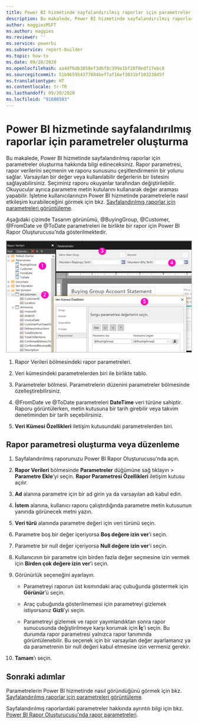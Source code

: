 ```yaml
---
title: Power BI hizmetinde sayfalandırılmış raporlar için parametreler oluşturma
description: Bu makalede, Power BI hizmetinde sayfalandırılmış raporlar için parametreler oluşturma hakkında bilgi edineceksiniz.
author: maggiesMSFT
ms.author: maggies
ms.reviewer: ''
ms.service: powerbi
ms.subservice: report-builder
ms.topic: how-to
ms.date: 09/28/2020
ms.openlocfilehash: aa4df6db3058ef3d6f8c399e1bf20f0edf17ebc8
ms.sourcegitcommit: 51b965954377884bef7af16ef3031bf10323845f
ms.translationtype: HT
ms.contentlocale: tr-TR
ms.lasthandoff: 09/30/2020
ms.locfileid: "91600503"
---
```

# <a name="create-parameters-for-paginated-reports-in-the-power-bi-service"></a>Power BI hizmetinde sayfalandırılmış raporlar için parametreler oluşturma

Bu makalede, Power BI hizmetinde sayfalandırılmış raporlar için parametreler oluşturma hakkında bilgi edineceksiniz.  Rapor parametresi, rapor verilerini seçmenin ve raporu sunusunu çeşitlendirmenin bir yolunu sağlar. Varsayılan bir değer veya kullanılabilir değerlerin bir listesini sağlayabilirsiniz. Seçiminiz raporu okuyanlar tarafından değiştirilebilir. Okuyucular ayrıca parametre metin kutularını kullanarak değer araması yapabilir. İşletme kullanıcılarınızın Power BI hizmetinde parametrelerle nasıl etkileşim kurabileceğini görmek için bkz. [Sayfalandırılmış raporlar için parametreleri görüntüleme](../consumer/paginated-reports-view-parameters.md).  

Aşağıdaki çizimde Tasarım görünümü, @BuyingGroup, @Customer, @FromDate ve @ToDate parametreleri ile birlikte bir rapor için Power BI Rapor Oluşturucusu’nda gösterilmektedir. 
  
![Rapor Oluşturucusu'ndaki parametreler](media/paginated-reports-parameters/power-bi-paginated-parameters-report-builder.png)
  
1.  Rapor Verileri bölmesindeki rapor parametreleri.  
  
2.  Veri kümesindeki parametrelerden biri ile birlikte tablo.  
  
3.  Parametreler bölmesi. Parametrelerin düzenini parametreler bölmesinde özelleştirebilirsiniz. 
  
4.  @FromDate ve @ToDate parametreleri **DateTime** veri türüne sahiptir. Raporu görüntülerken, metin kutusuna bir tarih girebilir veya takvim denetiminden bir tarih seçebilirsiniz. 

5.  **Veri Kümesi Özellikleri** iletişim kutusundaki parametrelerden biri.  

  
## <a name="create-or-edit-a-report-parameter"></a>Rapor parametresi oluşturma veya düzenleme  
  
1.  Sayfalandırılmış raporunuzu Power BI Rapor Oluşturucusu'nda açın.

1. **Rapor Verileri** bölmesinde **Parametreler** düğümüne sağ tıklayın > **Parametre Ekle**’yi seçin. **Rapor Parametresi Özellikleri** iletişim kutusu açılır.  
  
2.  **Ad** alanına parametre için bir ad girin ya da varsayılan adı kabul edin.  
  
3.  **İstem** alanına, kullanıcı raporu çalıştırdığında parametre metin kutusunun yanında görünecek metni yazın.  
  
4.  **Veri türü** alanında parametre değeri için veri türünü seçin.  
  
5.  Parametre boş bir değer içeriyorsa **Boş değere izin ver**’i seçin.  
  
6.  Parametre bir null değer içeriyorsa **Null değere izin ver**’i seçin.  
  
7.  Kullanıcının bir parametre için birden fazla değer seçmesine izin vermek için **Birden çok değere izin ver**’i seçin.  
  
8.  Görünürlük seçeneğini ayarlayın.  
  
    -   Parametreyi raporun üst kısmındaki araç çubuğunda göstermek için **Görünür**’ü seçin.  
  
    -   Araç çubuğunda gösterilmemesi için parametreyi gizlemek istiyorsanız **Gizli**’yi seçin.  
  
    -   Parametreyi gizlemek ve rapor yayımlandıktan sonra rapor sunucusunda değiştirilmeye karşı korumak için **İç**’i seçin. Bu durumda rapor parametresi yalnızca rapor tanımında görüntülenebilir. Bu seçenek için bir varsayılan değer ayarlamanız ya da parametrenin bir null değeri kabul etmesine izin vermeniz gerekir.  
  
9. **Tamam**’ı seçin. 

## <a name="next-steps"></a>Sonraki adımlar

Parametrelerin Power BI hizmetinde nasıl göründüğünü görmek için bkz. [Sayfalandırılmış raporlar için parametreleri görüntüleme](../consumer/paginated-reports-view-parameters.md).

Sayfalandırılmış raporlardaki parametreler hakkında ayrıntılı bilgi için bkz. [Power BI Rapor Oluşturucusu'nda rapor parametreleri](report-builder-parameters.md).
